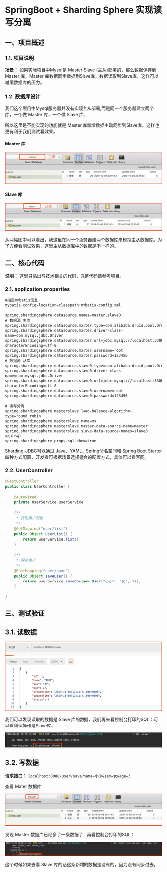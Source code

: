 # SpringBoot + Sharding Sphere 实现读写分离
## 一、项目概述
### 1.1. 项目说明
**场景：** 如果实际项目中Mysql是 Master-Slave (主从)部署的，那么数据保存到 Master 库，Master 库数据同步数据到Slave库，数据读取到Slave库，这样可以减缓数据库的压力。

### 1.2. 数据库设计
我们这个项目中Mysql服务器并没有实现主从部署,而是同一个服务器建立两个库，一个做 Master 库，一个做 Slave 库。

所以这里是不能实现的功能就是 Master 库新增数据主动同步到Slave库。这样也更有利于我们测试看效果。

#### Master 库
![img.png](../blog/image/img14.png)

#### Slave 库
![img.png](../blog/image/img15.png)

从两幅图中可以看出，我这里在同一个服务器建两个数据库来模拟主从数据库。为了方便看测试效果，这里主从数据库中的数据是不一样的。

## 二、核心代码
**说明：** 这里只贴出与技术相关的代码，完整代码请参考项目。

### 2.1. application.properties
```properties
#指定mybatis信息
mybatis.config-location=classpath:mybatis-config.xml

spring.shardingsphere.datasource.names=master,slave0
# 数据源 主库
spring.shardingsphere.datasource.master.type=com.alibaba.druid.pool.DruidDataSource
spring.shardingsphere.datasource.master.driver-class-name=com.mysql.jdbc.Driver
spring.shardingsphere.datasource.master.url=jdbc:mysql://localhost:3306/master?characterEncoding=utf-8
spring.shardingsphere.datasource.master.username=root
spring.shardingsphere.datasource.master.password=123456
# 数据源 从库
spring.shardingsphere.datasource.slave0.type=com.alibaba.druid.pool.DruidDataSource
spring.shardingsphere.datasource.slave0.driver-class-name=com.mysql.jdbc.Driver
spring.shardingsphere.datasource.slave0.url=jdbc:mysql://localhost:3306/slave?characterEncoding=utf-8
spring.shardingsphere.datasource.slave0.username=root
spring.shardingsphere.datasource.slave0.password=123456

# 读写分离
spring.shardingsphere.masterslave.load-balance-algorithm-type=round_robin
spring.shardingsphere.masterslave.name=ms
spring.shardingsphere.masterslave.master-data-source-name=master
spring.shardingsphere.masterslave.slave-data-source-names=slave0
#打印sql
spring.shardingsphere.props.sql.show=true
```
Sharding-JDBC可以通过 Java、YAML、Spring命名空间和 Spring Boot Starter四种方式配置，开发者可根据场景选择适合的配置方式，具体可以看官网。

### 2.2. UserController
```java
@RestController
public class UserController {

    @Autowired
    private UserService userService;

    /**
     * 获取用户列表
     */
    @GetMapping("user/list")
    public Object userList() {
        return userService.list();
    }
    
    /**
     * 保存用户
     */
    @PostMapping("user/save")
    public Object saveUser() {
        return userService.saveOne(new User("小小", "女", 3));
    }
    
}
```

## 三、测试验证
## 3.1. 读数据

![img.png](../blog/image/img16.png)

我们可以发现读取的数据是 Slave 库的数据，我们再来看控制台打印的SQL：可以看到读操作是Slave库。

![img.png](../blog/image/img17.png)

## 3.2. 写数据
**请求接口：** 
`localhost:8088/user/save?name=小小&sex=女&age=3`

查看 Mater 数据库

![img.png](../blog/image/img18.png)

发现 Master 数据库已经多了一条数据了，再看控制台打印的SQL：

![img.png](../blog/image/img19.png)

这个时候如果去看 Slave 库的话这条新增的数据是没有的，因为没有同步过去。
